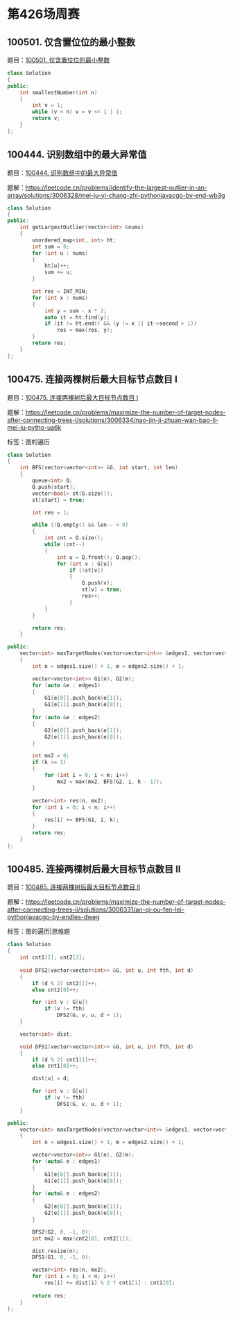 # 第426场周赛

## 100501. 仅含置位位的最小整数

题目：[100501. 仅含置位位的最小整数](https://leetcode.cn/problems/smallest-number-with-all-set-bits/)

```c++
class Solution
{
public:
    int smallestNumber(int n)
    {
        int v = 1;
        while (v < n) v = v << 1 | 1;
        return v;
    }
};
```

## 100444. 识别数组中的最大异常值

题目：[100444. 识别数组中的最大异常值](https://leetcode.cn/problems/identify-the-largest-outlier-in-an-array/)

题解：https://leetcode.cn/problems/identify-the-largest-outlier-in-an-array/solutions/3006328/mei-ju-yi-chang-zhi-pythonjavacgo-by-end-wb3g

```c++
class Solution
{
public:
    int getLargestOutlier(vector<int> &nums)
    {
        unordered_map<int, int> ht;
        int sum = 0;
        for (int u : nums)
        {
            ht[u]++;
            sum += u;
        }

        int res = INT_MIN;
        for (int x : nums)
        {
            int y = sum - x * 2;
            auto it = ht.find(y);
            if (it != ht.end() && (y != x || it->second > 1))
                res = max(res, y);
        }
        return res;
    }
};
```

## 100475. 连接两棵树后最大目标节点数目 I

题目：[100475. 连接两棵树后最大目标节点数目 I](https://leetcode.cn/problems/maximize-the-number-of-target-nodes-after-connecting-trees-i/)

题解：https://leetcode.cn/problems/maximize-the-number-of-target-nodes-after-connecting-trees-i/solutions/3006334/nao-jin-ji-zhuan-wan-bao-li-mei-ju-pytho-ua6k

标签：图的遍历

```c++
class Solution
{
    int BFS(vector<vector<int>> &G, int start, int len)
    {
        queue<int> Q;
        Q.push(start);
        vector<bool> st(G.size());
        st[start] = true;

        int res = 1;

        while (!Q.empty() && len-- > 0)
        {
            int cnt = Q.size();
            while (cnt--)
            {
                int u = Q.front(); Q.pop();
                for (int v : G[u])
                    if (!st[v])
                    {
                        Q.push(v);
                        st[v] = true;
                        res++;
                    }
            }
        }

        return res;
    }

public:
    vector<int> maxTargetNodes(vector<vector<int>> &edges1, vector<vector<int>> &edges2, int k)
    {
        int n = edges1.size() + 1, m = edges2.size() + 1;

        vector<vector<int>> G1(n), G2(m);
        for (auto &e : edges1)
        {
            G1[e[0]].push_back(e[1]);
            G1[e[1]].push_back(e[0]);
        }
        for (auto &e : edges2)
        {
            G2[e[0]].push_back(e[1]);
            G2[e[1]].push_back(e[0]);
        }

        int mx2 = 0;
        if (k >= 1)
        {
            for (int i = 0; i < m; i++) 
                mx2 = max(mx2, BFS(G2, i, k - 1));
        }

        vector<int> res(n, mx2);
        for (int i = 0; i < n; i++)
        {
            res[i] += BFS(G1, i, k);
        }
        return res;
    }
};
```

## 100485. 连接两棵树后最大目标节点数目 II

题目：[100485. 连接两棵树后最大目标节点数目 II](https://leetcode.cn/problems/maximize-the-number-of-target-nodes-after-connecting-trees-ii/)

题解：https://leetcode.cn/problems/maximize-the-number-of-target-nodes-after-connecting-trees-ii/solutions/3006331/an-qi-ou-fen-lei-pythonjavacgo-by-endles-dweg

标签：图的遍历|思维题

```c++
class Solution
{
    int cnt1[2], cnt2[2];
    
    void DFS2(vector<vector<int>> &G, int u, int fth, int d)
    {
        if (d % 2) cnt2[1]++;
        else cnt2[0]++;

        for (int v : G[u])
            if (v != fth)
                DFS2(G, v, u, d + 1);
    }

    vector<int> dist;

    void DFS1(vector<vector<int>> &G, int u, int fth, int d)
    {
        if (d % 2) cnt1[1]++;
        else cnt1[0]++;

        dist[u] = d;

        for (int v : G[u])
            if (v != fth)
                DFS1(G, v, u, d + 1);
    }

public:
    vector<int> maxTargetNodes(vector<vector<int>> &edges1, vector<vector<int>> &edges2)
    {
        int n = edges1.size() + 1, m = edges2.size() + 1;

        vector<vector<int>> G1(n), G2(m);
        for (auto& e : edges1)
        {
            G1[e[0]].push_back(e[1]);
            G1[e[1]].push_back(e[0]);
        }
        for (auto& e : edges2)
        {
            G2[e[0]].push_back(e[1]);
            G2[e[1]].push_back(e[0]);
        }

        DFS2(G2, 0, -1, 0);
        int mx2 = max(cnt2[0], cnt2[1]);

        dist.resize(n);
        DFS1(G1, 0, -1, 0);

        vector<int> res(n, mx2);
        for (int i = 0; i < n; i++)
            res[i] += dist[i] % 2 ? cnt1[1] : cnt1[0];
        
        return res;
    }
};
```

